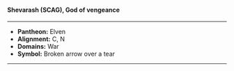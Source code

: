 #### Shevarash (SCAG), God of vengeance
___

- **Pantheon:** Elven
- **Alignment:** C, N
- **Domains:** War
- **Symbol:** Broken arrow over a tear
___
